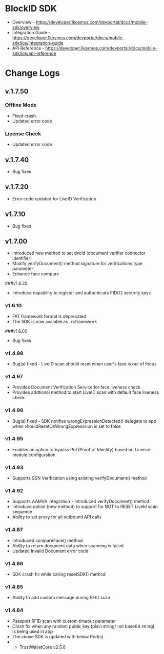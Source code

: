 # BlockID SDK
- Overview - https://developer.1kosmos.com/devportal/docs/mobile-sdk/overview
- Integration Guide - https://developer.1kosmos.com/devportal/docs/mobile-sdk/ios/integration-guide
- API Reference - https://developer.1kosmos.com/devportal/docs/mobile-sdk/ios/api-reference

# Change Logs
## v.1.7.50
### Offline Mode
- Fixed crash
- Updated error code  
### License Check
- Updated error code

## v.1.7.40
- Bug fixes

## v.1.7.20
- Error code updated for LiveID Verification

## v1.7.10
- Bug fixes

## v1.7.00
- Introduced new method to set dvcId (document verifier connector identifier)
- Modify verifyDocument() method signature for verifications type parameter
- Enhance face compare

###v1.6.20
- Introduce capability to register and authenticate FIDO2 security keys

### v1.6.10
- FAT framework format is deprecated
- The SDK is now avaiable as .xcframework

###v1.6.00
- Bug fixes

### v1.4.98
- Bug(s) fixed - LiveID scan should reset when user's face is out of focus

### v1.4.97
- Provides Document Verification Service for face liveness check
- Provides addtional method to start LiveID scan with default face liveness check

### v1.4.96
- Bug(s) fixed - SDK notifies wrongExpressionDetected() delegate to app when shouldResetOnWrongExpresssion is set to false

### v1.4.95
- Enables an option to bypass PoI (Proof of Identity) based on License module configuration

### v1.4.93
- Supports SSN Verification using existing verifyDocument() method

### v1.4.92
- Supports AAMVA integration - introduced verifyDocument() method
- Introduce option (new method) to support for NOT to RESET LiveId scan sequence
- Ability to set proxy for all outbound API calls

### v1.4.87
- Introduced compareFace() method
- Ability to return document data when scanning is failed
- Updated Invalid Document error code

### v1.4.86
- SDK crash fix while calling resetSDK() method

### v1.4.85
- Ability to add custom message during RFID scan

### v1.4.84
- Passport RFID scan with custom timeout parameter
- Crash fix when any random public key (plain string/ not base64 string) is being used in app
- The above SDK is updated with below Pod(s)
- - TrustWalletCore v2.5.6
